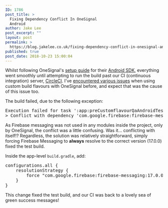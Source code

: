 ```yaml
---
ID: 1786
post_title: >
  Fixing Dependency Conflict In OneSignal
  Android
author: Jake Lee
post_excerpt: ""
layout: post
permalink: >
  https://blog.jakelee.co.uk/fixing-dependency-conflict-in-onesignal-android/
published: true
post_date: 2018-10-23 15:00:04
---
```

Whilst following OneSignal's <a href="https://documentation.onesignal.com/docs/android-sdk-setup" target="_blank" rel="noopener">setup guide</a> for their <a href="https://github.com/OneSignal/OneSignal-Android-SDK" target="_blank" rel="noopener">Android SDK</a>, everything went smoothly until attempting to run the build past our CI (continuous integration) server, <a href="https://circleci.com/" target="_blank" rel="noopener">CircleCI</a>. I've <a href="https://blog.jakelee.co.uk//getting-onesignal-working-on-a-multi-module-project/">encountered various issues</a> when using custom build flavours with OneSignal before, and expect that was the cause of this issue too.

The build failed, due to the following exception:
<pre>Execution failed for task ':app:preCustomflavourQaAndroidTestBuild'.
&gt; Conflict with dependency 'com.google.firebase:firebase-messaging' in project ':app'. Resolved versions for app (17.0.0) and test app (12.0.1) differ. See https://d.android.com/r/tools/test-apk-dependency-conflicts.html for details.</pre>
<!--more-->

As Firebase messaging was not used in any modules inside the project, only by OneSignal, the conflict was a little confusing. Was it... conflicting with itself!? Regardless, the solution was relatively straightforward, simply forcing Firebase Messaging to <b>always</b> resolve to the correct version (17.0.0) fixed the test build.

Inside the app-level <code>build.gradle</code>, add:
<pre>configurations.all {
    resolutionStrategy {
        force "com.google.firebase:firebase-messaging:17.0.0"
    }
}</pre>
This change fixed the test build, and our CI was back to a lovely sea of green success messages!